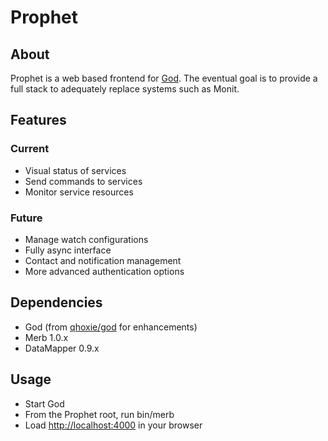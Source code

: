 # Prophet

## About
Prophet is a web based frontend for [God](http://github.com/mojombo/god/tree/master).  The eventual goal is to provide a full stack to adequately replace systems such as Monit.

## Features

### Current
* Visual status of services
* Send commands to services
* Monitor service resources

### Future
* Manage watch configurations
* Fully async interface
* Contact and notification management
* More advanced authentication options

## Dependencies
* God (from [qhoxie/god](http://github.com/qhoxie/god) for enhancements)
* Merb 1.0.x
* DataMapper 0.9.x

## Usage
* Start God
* From the Prophet root, run bin/merb
* Load [http://localhost:4000](http://localhost:4000) in your browser
